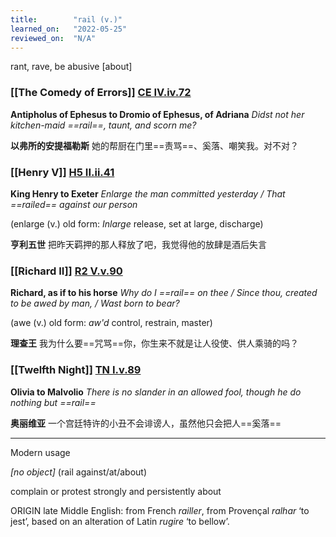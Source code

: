 ```yaml
---
title:        "rail (v.)"
learned_on:   "2022-05-25"
reviewed_on:  "N/A"
---
```


rant, rave, be abusive \[about\]

### [[The Comedy of Errors]] [CE IV.iv.72](https://www.shakespeareswords.com/Public/Play.aspx?Act=4&Scene=4&WorkId=1#114070) 

**Antipholus of Ephesus to Dromio of Ephesus, of Adriana** *Didst not her kitchen-maid ==rail==, taunt, and scorn me?*

**以弗所的安提福勒斯** 她的帮厨在门里==责骂==、奚落、嘲笑我。对不对？

### [[Henry V]] [H5 II.ii.41](https://www.shakespeareswords.com/Public/Play.aspx?Act=2&Scene=2&WorkId=38#254117) 

**King Henry to Exeter** *Enlarge the man committed yesterday / That ==railed== against our person*

(enlarge (v.) old form: *Inlarge* release, set at large, discharge)

**亨利五世** 把昨天羁押的那人释放了吧，我觉得他的放肆是酒后失言

### [[Richard II]] [R2 V.v.90](https://www.shakespeareswords.com/Public/Play.aspx?Act=5&Scene=5&WorkId=22#193199) 

**Richard, as if to his horse** *Why do I ==rail== on thee / Since thou, created to be awed by man, / Wast born to bear?*

(awe (v.) old form: *aw'd* control, restrain, master)

**理查王** 我为什么要==咒骂==你，你生来不就是让人役使、供人乘骑的吗？

### [[Twelfth Night]] [TN I.v.89](https://www.shakespeareswords.com/Public/Play.aspx?Act=1&Scene=5&WorkId=21#186657) 

**Olivia to Malvolio** *There is no slander in an allowed fool, though he do nothing but ==rail==*

**奥丽维亚** 一个宫廷特许的小丑不会诽谤人，虽然他只会把人==奚落==

-----

Modern usage

*\[no object\]* (rail against/at/about)

complain or protest strongly and persistently about

ORIGIN late Middle English: from French *railler*, from Provençal *ralhar* ‘to jest’, based on an alteration of Latin *rugire* ‘to bellow’.

